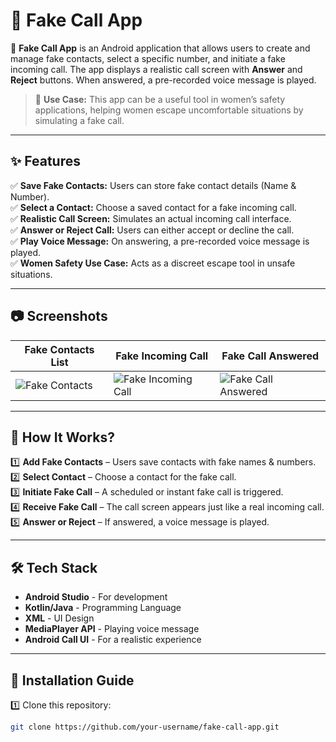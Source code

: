 # 📱 Fake Call App 

🚀 **Fake Call App** is an Android application that allows users to create and manage fake contacts, select a specific number, and initiate a fake incoming call. The app displays a realistic call screen with **Answer** and **Reject** buttons. When answered, a pre-recorded voice message is played.  

> 🎯 **Use Case:** This app can be a useful tool in women’s safety applications, helping women escape uncomfortable situations by simulating a fake call.

---

## ✨ Features

✅ **Save Fake Contacts:** Users can store fake contact details (Name & Number).  
✅ **Select a Contact:** Choose a saved contact for a fake incoming call.  
✅ **Realistic Call Screen:** Simulates an actual incoming call interface.  
✅ **Answer or Reject Call:** Users can either accept or decline the call.  
✅ **Play Voice Message:** On answering, a pre-recorded voice message is played.  
✅ **Women Safety Use Case:** Acts as a discreet escape tool in unsafe situations.  

---

## 📷 Screenshots

| Fake Contacts List | Fake Incoming Call | Fake Call Answered |
|-------------------|-------------------|--------------------|
| ![Fake Contacts](assets/fake_contacts.png) | ![Fake Incoming Call](assets/fake_call.png) | ![Fake Call Answered](assets/fake_call_answer.png) |

---

## 📌 How It Works?

1️⃣ **Add Fake Contacts** – Users save contacts with fake names & numbers.  
2️⃣ **Select Contact** – Choose a contact for the fake call.  
3️⃣ **Initiate Fake Call** – A scheduled or instant fake call is triggered.  
4️⃣ **Receive Fake Call** – The call screen appears just like a real incoming call.  
5️⃣ **Answer or Reject** – If answered, a voice message is played.  

---

## 🛠 Tech Stack

- **Android Studio** - For development  
- **Kotlin/Java** - Programming Language  
- **XML** - UI Design  
- **MediaPlayer API** - Playing voice message  
- **Android Call UI** - For a realistic experience  

---

## 📲 Installation Guide

1️⃣ Clone this repository:
```bash
git clone https://github.com/your-username/fake-call-app.git
